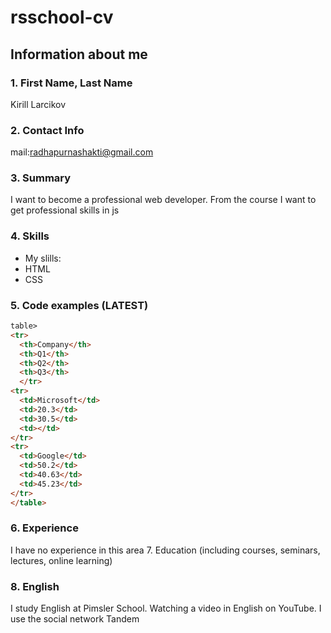 # rsschool-cv

## Information about me

### 1. First Name, Last Name  
Kirill Larcikov

### 2. Contact Info  
mail:radhapurnashakti@gmail.com

### 3. Summary  
I want to become a professional web developer.
From the course I want to get professional skills in js
 
### 4. Skills  
* My slills:
 * HTML
 * CSS
 
### 5. Code examples (LATEST)
```html
table>
<tr>
  <th>Company</th>
  <th>Q1</th>
  <th>Q2</th>
  <th>Q3</th>
  </tr>
<tr>
  <td>Microsoft</td>
  <td>20.3</td>
  <td>30.5</td>
  <td></td>
</tr>
<tr>
  <td>Google</td>
  <td>50.2</td>
  <td>40.63</td>
  <td>45.23</td>
</tr>
</table>
```

### 6. Experience 

I have no experience in this area
7. Education (including courses, seminars, lectures, online learning)

### 8. English  

I study English at Pimsler School. Watching a video in English on YouTube.
I use the social network Tandem